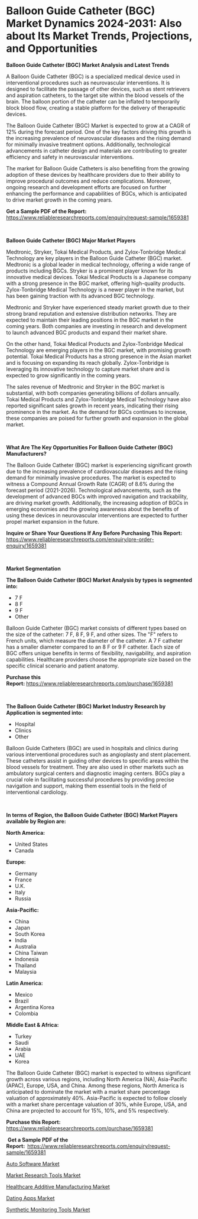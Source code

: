 <p><h1>Balloon Guide Catheter (BGC) Market Dynamics 2024-2031: Also about Its Market Trends, Projections, and Opportunities</h1></p><p><strong>Balloon Guide Catheter (BGC) Market Analysis and Latest Trends</strong></p>
<p><p>A Balloon Guide Catheter (BGC) is a specialized medical device used in interventional procedures such as neurovascular interventions. It is designed to facilitate the passage of other devices, such as stent retrievers and aspiration catheters, to the target site within the blood vessels of the brain. The balloon portion of the catheter can be inflated to temporarily block blood flow, creating a stable platform for the delivery of therapeutic devices.</p><p>The Balloon Guide Catheter (BGC) Market is expected to grow at a CAGR of 12% during the forecast period. One of the key factors driving this growth is the increasing prevalence of neurovascular diseases and the rising demand for minimally invasive treatment options. Additionally, technological advancements in catheter design and materials are contributing to greater efficiency and safety in neurovascular interventions.</p><p>The market for Balloon Guide Catheters is also benefiting from the growing adoption of these devices by healthcare providers due to their ability to improve procedural outcomes and reduce complications. Moreover, ongoing research and development efforts are focused on further enhancing the performance and capabilities of BGCs, which is anticipated to drive market growth in the coming years.</p></p>
<p><strong>Get a Sample PDF of the Report:&nbsp;</strong> <a href="https://www.reliableresearchreports.com/enquiry/request-sample/1659381">https://www.reliableresearchreports.com/enquiry/request-sample/1659381</a></p>
<p>&nbsp;</p>
<p><strong>Balloon Guide Catheter (BGC) Major Market Players</strong></p>
<p><p>Medtronic, Stryker, Tokai Medical Products, and Zylox-Tonbridge Medical Technology are key players in the Balloon Guide Catheter (BGC) market. Medtronic is a global leader in medical technology, offering a wide range of products including BGCs. Stryker is a prominent player known for its innovative medical devices. Tokai Medical Products is a Japanese company with a strong presence in the BGC market, offering high-quality products. Zylox-Tonbridge Medical Technology is a newer player in the market, but has been gaining traction with its advanced BGC technology.</p><p>Medtronic and Stryker have experienced steady market growth due to their strong brand reputation and extensive distribution networks. They are expected to maintain their leading positions in the BGC market in the coming years. Both companies are investing in research and development to launch advanced BGC products and expand their market share.</p><p>On the other hand, Tokai Medical Products and Zylox-Tonbridge Medical Technology are emerging players in the BGC market, with promising growth potential. Tokai Medical Products has a strong presence in the Asian market and is focusing on expanding its reach globally. Zylox-Tonbridge is leveraging its innovative technology to capture market share and is expected to grow significantly in the coming years.</p><p>The sales revenue of Medtronic and Stryker in the BGC market is substantial, with both companies generating billions of dollars annually. Tokai Medical Products and Zylox-Tonbridge Medical Technology have also reported significant sales growth in recent years, indicating their rising prominence in the market. As the demand for BGCs continues to increase, these companies are poised for further growth and expansion in the global market.</p></p>
<p>&nbsp;</p>
<p><strong>What Are The Key Opportunities For Balloon Guide Catheter (BGC) Manufacturers?</strong></p>
<p><p>The Balloon Guide Catheter (BGC) market is experiencing significant growth due to the increasing prevalence of cardiovascular diseases and the rising demand for minimally invasive procedures. The market is expected to witness a Compound Annual Growth Rate (CAGR) of 8.6% during the forecast period (2021-2026). Technological advancements, such as the development of advanced BGCs with improved navigation and trackability, are driving market growth. Additionally, the increasing adoption of BGCs in emerging economies and the growing awareness about the benefits of using these devices in neurovascular interventions are expected to further propel market expansion in the future.</p></p>
<p><strong>Inquire or Share Your Questions If Any Before Purchasing This Report:</strong> <a href="https://www.reliableresearchreports.com/enquiry/pre-order-enquiry/1659381">https://www.reliableresearchreports.com/enquiry/pre-order-enquiry/1659381</a></p>
<p>&nbsp;</p>
<p><strong>Market Segmentation</strong></p>
<p><strong>The Balloon Guide Catheter (BGC) Market Analysis by types is segmented into:</strong></p>
<p><ul><li>7 F</li><li>8 F</li><li>9 F</li><li>Other</li></ul></p>
<p><p>Balloon Guide Catheter (BGC) market consists of different types based on the size of the catheter: 7 F, 8 F, 9 F, and other sizes. The "F" refers to French units, which measure the diameter of the catheter. A 7 F catheter has a smaller diameter compared to an 8 F or 9 F catheter. Each size of BGC offers unique benefits in terms of flexibility, navigability, and aspiration capabilities. Healthcare providers choose the appropriate size based on the specific clinical scenario and patient anatomy.</p></p>
<p><strong>Purchase this Report:&nbsp;</strong><a href="https://www.reliableresearchreports.com/purchase/1659381">https://www.reliableresearchreports.com/purchase/1659381</a></p>
<p>&nbsp;</p>
<p><strong>The Balloon Guide Catheter (BGC) Market Industry Research by Application is segmented into:</strong></p>
<p><ul><li>Hospital</li><li>Clinics</li><li>Other</li></ul></p>
<p><p>Balloon Guide Catheters (BGC) are used in hospitals and clinics during various interventional procedures such as angioplasty and stent placement. These catheters assist in guiding other devices to specific areas within the blood vessels for treatment. They are also used in other markets such as ambulatory surgical centers and diagnostic imaging centers. BGCs play a crucial role in facilitating successful procedures by providing precise navigation and support, making them essential tools in the field of interventional cardiology.</p></p>
<p>&nbsp;</p>
<p><strong>In terms of Region, the Balloon Guide Catheter (BGC) Market Players available by Region are:</strong></p>
<p>
    <p> <strong> North America: </strong>
        <ul>
            <li>United States</li>
            <li>Canada</li>
        </ul>
        </p> 
    <p> <strong> Europe: </strong>
        <ul>
            <li>Germany</li>
            <li>France</li>
            <li>U.K.</li>
            <li>Italy</li>
            <li>Russia</li>
        </ul>
        </p> 
    <p> <strong> Asia-Pacific: </strong>
        <ul>
            <li>China</li>
            <li>Japan</li>
            <li>South Korea</li>
            <li>India</li>
            <li>Australia</li>
            <li>China Taiwan</li>
            <li>Indonesia</li>
            <li>Thailand</li>
            <li>Malaysia</li>
        </ul>
        </p> 
    <p> <strong> Latin America: </strong>
        <ul>
            <li>Mexico</li>
            <li>Brazil</li>
            <li>Argentina Korea</li>
            <li>Colombia</li>
        </ul>
        </p> 
    <p> <strong> Middle East & Africa: </strong>
        <ul>
            <li>Turkey</li>
            <li>Saudi</li>
            <li>Arabia</li>
            <li>UAE</li>
            <li>Korea</li>
        </ul>
    </p>
    </p>
<p><p>The Balloon Guide Catheter (BGC) market is expected to witness significant growth across various regions, including North America (NA), Asia-Pacific (APAC), Europe, USA, and China. Among these regions, North America is anticipated to dominate the market with a market share percentage valuation of approximately 40%. Asia-Pacific is expected to follow closely with a market share percentage valuation of 30%, while Europe, USA, and China are projected to account for 15%, 10%, and 5% respectively.</p></p>
<p><strong>Purchase this Report: </strong><a href="https://www.reliableresearchreports.com/purchase/1659381">https://www.reliableresearchreports.com/purchase/1659381</a></p>
<p>&nbsp;<strong>Get a Sample PDF of the Report:&nbsp;&nbsp;</strong><a href="https://www.reliableresearchreports.com/enquiry/request-sample/1659381">https://www.reliableresearchreports.com/enquiry/request-sample/1659381</a></p>
<p><strong></strong></p>
<p><p><a href="https://medium.com/@twiladurgan/auto-software-market-furnishes-information-on-market-share-market-trends-and-market-growth-767a424b17f5">Auto Software Market</a></p><p><a href="https://medium.com/@twiladurgan/market-research-tools-market-size-market-outlook-and-market-forecast-2024-to-2031-648284ca9c60">Market Research Tools Market</a></p><p><a href="https://medium.com/@twiladurgan/healthcare-additive-manufacturing-market-furnishes-information-on-market-share-market-trends-and-6e55065b00b1">Healthcare Additive Manufacturing Market</a></p><p><a href="https://medium.com/@twiladurgan/dating-apps-market-analysis-its-cagr-market-segmentation-and-global-industry-overview-4b5c0384f622">Dating Apps Market</a></p><p><a href="https://medium.com/@twiladurgan/synthetic-monitoring-tools-market-size-market-outlook-and-market-forecast-2024-to-2031-1e16b557e86e">Synthetic Monitoring Tools Market</a></p></p>